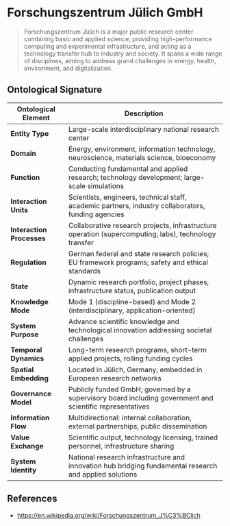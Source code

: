 # Forschungszentrum Jülich GmbH

> Forschungszentrum Jülich is a major public research center combining basic and applied science, providing high-performance computing and experimental infrastructure, and acting as a technology transfer hub to industry and society. It spans a wide range of disciplines, aiming to address grand challenges in energy, health, environment, and digitalization.

## Ontological Signature

| **Ontological Element**   | **Description**                                                                                           |
| ------------------------- | --------------------------------------------------------------------------------------------------------- |
| **Entity Type**           | Large-scale interdisciplinary national research center                                                    |
| **Domain**                | Energy, environment, information technology, neuroscience, materials science, bioeconomy                  |
| **Function**              | Conducting fundamental and applied research; technology development; large-scale simulations              |
| **Interaction Units**     | Scientists, engineers, technical staff, academic partners, industry collaborators, funding agencies       |
| **Interaction Processes** | Collaborative research projects, infrastructure operation (supercomputing, labs), technology transfer     |
| **Regulation**            | German federal and state research policies; EU framework programs; safety and ethical standards           |
| **State**                 | Dynamic research portfolio, project phases, infrastructure status, publication output                     |
| **Knowledge Mode**        | Mode 1 (discipline-based) and Mode 2 (interdisciplinary, application-oriented)                            |
| **System Purpose**        | Advance scientific knowledge and technological innovation addressing societal challenges                  |
| **Temporal Dynamics**     | Long-term research programs, short-term applied projects, rolling funding cycles                          |
| **Spatial Embedding**     | Located in Jülich, Germany; embedded in European research networks                                        |
| **Governance Model**      | Publicly funded GmbH; governed by a supervisory board including government and scientific representatives |
| **Information Flow**      | Multidirectional: internal collaboration, external partnerships, public dissemination                     |
| **Value Exchange**        | Scientific output, technology licensing, trained personnel, infrastructure sharing                        |
| **System Identity**       | National research infrastructure and innovation hub bridging fundamental research and applied solutions   |


## References

- https://en.wikipedia.org/wiki/Forschungszentrum_J%C3%BClich
